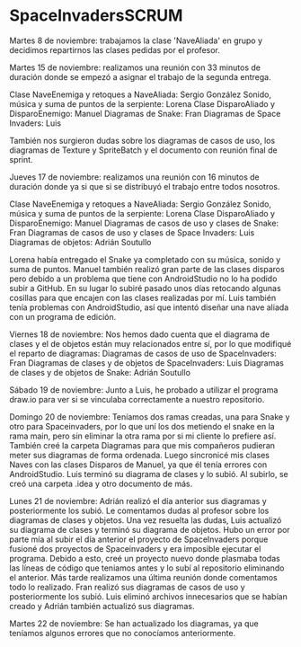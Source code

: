 # SpaceInvadersSCRUM

Martes 8 de noviembre: trabajamos la clase 'NaveAliada' en grupo y decidimos repartirnos las clases pedidas por el profesor.

Martes 15 de noviembre: realizamos una reunión con 33 minutos de duración donde se empezó a asignar el trabajo de la segunda entrega.

Clase NaveEnemiga y retoques a NaveAliada: Sergio González
Sonido, música y suma de puntos de la serpiente: Lorena
Clase DisparoAliado y DisparoEnemigo: Manuel
Diagramas de Snake: Fran
Diagramas de Space Invaders: Luis

También nos surgieron dudas sobre los diagramas de casos de uso, los diagramas de Texture y SpriteBatch y el documento con reunión final de sprint.

Jueves 17 de noviembre: realizamos una reunión con 16 minutos de duración donde ya si que si se distribuyó el trabajo entre todos nosotros.

Clase NaveEnemiga y retoques a NaveAliada: Sergio González
Sonido, música y suma de puntos de la serpiente: Lorena
Clase DisparoAliado y DisparoEnemigo: Manuel
Diagramas de casos de uso y clases de Snake: Fran
Diagramas de casos de uso y clases de Space Invaders: Luis
Diagramas de objetos: Adrián Soutullo

Lorena había entregado el Snake ya completado con su música, sonido y suma de puntos. Manuel también realizó gran parte de las clases disparos pero debido a un problema que tiene con AndroidStudio no lo ha podido subir a GitHub. En su lugar lo subiré pasado unos días retocando algunas cosillas para que encajen con las clases realizadas por mí. Luis también tenía problemas con AndroidStudio, así que intentó diseñar una nave aliada con un programa de edición.

Viernes 18 de noviembre: Nos hemos dado cuenta que el diagrama de clases y el de objetos están muy relacionados entre sí, por lo que modifiqué el reparto de diagramas:
Diagramas de casos de uso de SpaceInvaders: Fran
Diagramas de clases y de objetos de SpaceInvaders: Luis
Diagramas de clases y de objetos de Snake: Adrián Soutullo

Sábado 19 de noviembre: Junto a Luis, he probado a utilizar el programa draw.io para ver si se vinculaba correctamente a nuestro repositorio.

Domingo 20 de noviembre: Teníamos dos ramas creadas, una para Snake y otro para Spaceinvaders, por lo que uní los dos metiendo el snake en la rama main, pero sin eliminar la otra rama por si mi cliente lo prefiere así. También creé la carpeta Diagramas para que mis compañeros pudieran meter sus diagramas de forma ordenada. Luego sincronicé mis clases Naves con las clases Disparos de Manuel, ya que él tenía errores con AndroidStudio. Luis terminó su diagrama de clases y lo subió. Al subirlo, se creó una carpeta .idea y otro documento de más.

Lunes 21 de noviembre: Adrián realizó el día anterior sus diagramas y posteriormente los subió. Le comentamos dudas al profesor sobre los diagramas de clases y objetos. Una vez resuelta las dudas, Luis actualizó su diagrama de clases y terminó su diagrama de objetos. Hubo un error por parte mía al subir el día anterior el proyecto de SpaceInvaders porque fusioné dos proyectos de Spaceinvaders y era imposible ejecutar el programa. Debido a esto, creé un proyecto nuevo donde plasmaba todas las líneas de código que teniamos antes y lo subí al repositorio eliminando el anterior. Más tarde realizamos una última reunión donde comentamos todo lo realizado. Fran realizó sus diagramas de casos de uso y posteriormente los subió. Luis eliminó archivos innecesarios que se habían creado y Adrián también actualizó sus diagramas. 

Martes 22 de noviembre: Se han actualizado los diagramas, ya que teníamos algunos errores que no conocíamos anteriormente.
